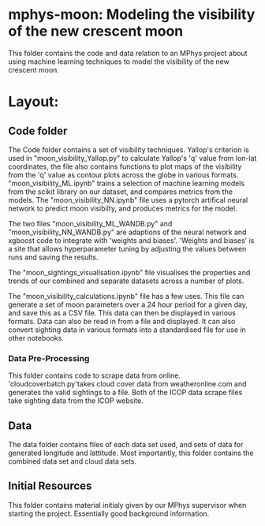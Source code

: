 # mphys-moon: Modeling the visibility of the new crescent moon
This folder contains the code and data relation to an MPhys project about using machine learning techniques to model the visibility of the new crescent moon.

# Layout:
## Code folder
The Code folder contains a set of visibility techniques. Yallop's criterion is used in "moon_visibility_Yallop.py" to calculate Yallop's 'q' value from lon-lat coordinates, the file also contains functions to plot maps of the visibility from the 'q' value as contour plots across the globe in various formats. "moon_visibility_ML.ipynb" trains a selection of machine learning models from the scikit library on our dataset, and compares metrics from the models. The "moon_visibility_NN.ipynb" file uses a pytorch artifical neural network to predict moon visibilty, and produces metrics for the model.

The two files "moon_visibility_ML_WANDB.py" and "moon_visibility_NN_WANDB.py" are adaptions of the neural network and xgboost code to integrate with 'weights and biases'. 'Weights and biases' is a site that allows hyperparameter tuning by adjusting the values between runs and saving the results.

The "moon_sightings_visualisation.ipynb" file visualises the properties and trends of our combined and separate datasets across a number of plots.

The "moon_visibility_calculations.ipynb" file has a few uses. This file can generate a set of moon parameters over a 24 hour period for a given day, and save this as a CSV file. This data can then be displayed in various formats. Data can also be read in from a file and displayed. It can also convert sighting data in various formats into a standardised file for use in other notebooks.

### Data Pre-Processing
This folder contains code to scrape data from online. 'cloudcoverbatch.py'takes cloud cover data from weatheronline.com and generates the valid sightings to a file. Both of the ICOP data scrape files take sighting data from the ICOP website.

## Data
The data folder contains files of each data set used, and sets of data for generated longitude and lattitude. Most importantly, this folder contains the combined data set and cloud data sets.

## Initial Resources
This folder contains material initialy given by our MPhys supervisor when starting the project. Essentially good background information.
